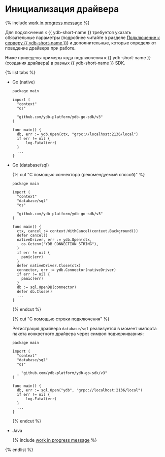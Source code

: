 # Инициализация драйвера

{% include [work in progress message](_includes/addition.md) %}

Для подключения к {{ ydb-short-name }} требуется указать обязательные параметры (подробнее читайте в разделе [Подключение к серверу {{ ydb-short-name }}](../../../concepts/connect.md)) и дополнительные, которые определяют поведение драйвера при работе.

Ниже приведены примеры кода подлкючения к {{ ydb-short-name }} (создания драйвера) в разных {{ ydb-short-name }} SDK.

{% list tabs %}

- Go (native)

  ```golang
  package main

  import (
    "context"
    "os"

    "github.com/ydb-platform/ydb-go-sdk/v3"
  )

  func main() {
    db, err := ydb.Open(ctx, "grpc://localhost:2136/local")
    if err != nil {
        log.Fatal(err)
    }
    ...
  }
  ```

- Go (database/sql)

  {% cut "С помощью коннектора (рекомендуемый способ)" %}
    ```golang
    package main

    import (
      "context"
      "database/sql"
      "os"

      "github.com/ydb-platform/ydb-go-sdk/v3"
    )

    func main() {
      ctx, cancel := context.WithCancel(context.Background())
      defer cancel()
      nativeDriver, err := ydb.Open(ctx,
        os.Getenv("YDB_CONNECTION_STRING"),
      )
      if err != nil {
        panic(err)
      }
      defer nativeDriver.Close(ctx)
      connector, err := ydb.Connector(nativeDriver)
      if err != nil {
        panic(err)
      }
      db := sql.OpenDB(connector)
      defer db.Close()
      ...
    }
    ```
  {% endcut %}

  {% cut "С помощью строки подключения" %}

    Регистрация драйвера `database/sql` реализуется в момент импорта пакета конкретного драйвера через символ подчеркивавния:
    ```golang
    package main

    import (
      "context"
      "database/sql"
      "os"

      _ "github.com/ydb-platform/ydb-go-sdk/v3"
    )

    func main() {
      db, err := sql.Open("ydb", "grpc://localhost:2136/local")
      if err != nil {
          log.Fatal(err)
      }
      ...
    }
    ```
  {% endcut %}

- Java


  {% include [work in progress message](_includes/addition.md) %}

{% endlist %}
